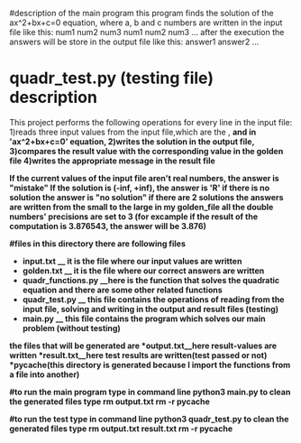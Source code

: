 #description of the main program
this program finds the solution of the ax^2+bx+c=0 equation, where a, b and c numbers are written in the input file like this:
 num1 num2 num3
 num1 num2 num3
 ...
after the execution the answers will be store in the output file like this:
 answer1
 answer2
 ... 

# quadr_test.py (testing file) description
This project performs the following operations for every line in the input file:
1)reads three input values from the input file,which are the <a>,  <b> and <c> in 'ax^2+bx+c=0' equation, 
2)writes the solution in the output file, 
3)compares the result value with the corresponding value in the golden file
4)writes the appropriate message in the result file 

If the current values of the input file aren't real numbers, the answer is "mistake"
If the solution is (-inf, +inf), the answer is 'R'
if there is no solution the answer is "no solution"
if there are 2 solutions the answers are written from the small to the large
in my golden_file all the double numbers' precisions are set to 3 
(for excample if the result of the computation is 3.876543, the answer will be 3.876)

#files
 in this directory there are following files
* input.txt __ it is the file where our input values are written
* golden.txt __ it is the file where our correct answers are written
* quadr_functions.py __here is the function that solves the quadratic equation and there are some other related functions
* quadr_test.py __ this file contains the operations of reading from the input file, 
  solving and writing in the output and result files (testing)
* main.py __ this file contains the program which solves our main problem (without testing)

the files that will be generated are 
*output.txt__here result-values are written
*result.txt__here test results are written(test passed or not)
*__pycache__(this directory is generated because I import the functions from a file into another)


#to run the main program type in command line
 python3 main.py
to clean the generated files type 
 rm output.txt
 rm -r __pycache__


#to run the test type in command line
 python3 quadr_test.py
to clean the generated files type 
 rm output.txt result.txt
 rm -r __pycache__
